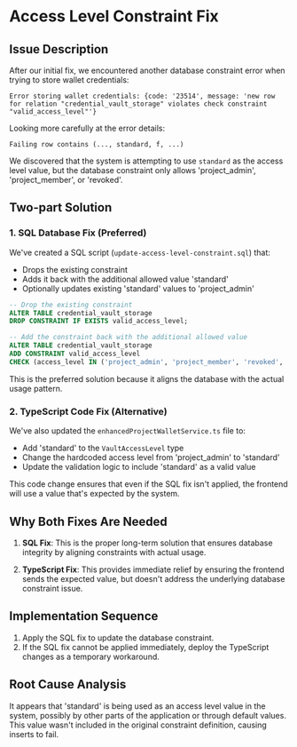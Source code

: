 # Access Level Constraint Fix

## Issue Description

After our initial fix, we encountered another database constraint error when trying to store wallet credentials:

```
Error storing wallet credentials: {code: '23514', message: 'new row for relation "credential_vault_storage" violates check constraint "valid_access_level"'}
```

Looking more carefully at the error details:
```
Failing row contains (..., standard, f, ...)
```

We discovered that the system is attempting to use `standard` as the access level value, but the database constraint only allows 'project_admin', 'project_member', or 'revoked'.

## Two-part Solution

### 1. SQL Database Fix (Preferred)

We've created a SQL script (`update-access-level-constraint.sql`) that:
- Drops the existing constraint
- Adds it back with the additional allowed value 'standard'
- Optionally updates existing 'standard' values to 'project_admin'

```sql
-- Drop the existing constraint
ALTER TABLE credential_vault_storage 
DROP CONSTRAINT IF EXISTS valid_access_level;

-- Add the constraint back with the additional allowed value
ALTER TABLE credential_vault_storage 
ADD CONSTRAINT valid_access_level 
CHECK (access_level IN ('project_admin', 'project_member', 'revoked', 'standard'));
```

This is the preferred solution because it aligns the database with the actual usage pattern.

### 2. TypeScript Code Fix (Alternative)

We've also updated the `enhancedProjectWalletService.ts` file to:
- Add 'standard' to the `VaultAccessLevel` type
- Change the hardcoded access level from 'project_admin' to 'standard'
- Update the validation logic to include 'standard' as a valid value

This code change ensures that even if the SQL fix isn't applied, the frontend will use a value that's expected by the system.

## Why Both Fixes Are Needed

1. **SQL Fix**: This is the proper long-term solution that ensures database integrity by aligning constraints with actual usage.

2. **TypeScript Fix**: This provides immediate relief by ensuring the frontend sends the expected value, but doesn't address the underlying database constraint issue.

## Implementation Sequence

1. Apply the SQL fix to update the database constraint.
2. If the SQL fix cannot be applied immediately, deploy the TypeScript changes as a temporary workaround.

## Root Cause Analysis

It appears that 'standard' is being used as an access level value in the system, possibly by other parts of the application or through default values. This value wasn't included in the original constraint definition, causing inserts to fail.
